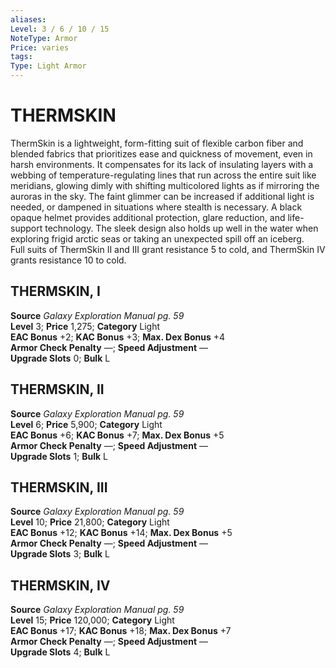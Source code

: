 ```yaml
---
aliases: 
Level: 3 / 6 / 10 / 15
NoteType: Armor
Price: varies
tags: 
Type: Light Armor
---
```

# THERMSKIN

ThermSkin is a lightweight, form-fitting suit of flexible carbon fiber and blended fabrics that prioritizes ease and quickness of movement, even in harsh environments. It compensates for its lack of insulating layers with a webbing of temperature-regulating lines that run across the entire suit like meridians, glowing dimly with shifting multicolored lights as if mirroring the auroras in the sky. The faint glimmer can be increased if additional light is needed, or dampened in situations where stealth is necessary. A black opaque helmet provides additional protection, glare reduction, and life-support technology. The sleek design also holds up well in the water when exploring frigid arctic seas or taking an unexpected spill off an iceberg.  
Full suits of ThermSkin II and III grant resistance 5 to cold, and ThermSkin IV grants resistance 10 to cold.  

##  THERMSKIN, I

**Source** _Galaxy Exploration Manual pg. 59_  
**Level** 3; **Price** 1,275; **Category** Light  
**EAC Bonus** +2; **KAC Bonus** +3; **Max. Dex Bonus** +4  
**Armor Check Penalty** —; **Speed Adjustment** —  
**Upgrade Slots** 0; **Bulk** L

##  THERMSKIN, II

**Source** _Galaxy Exploration Manual pg. 59_  
**Level** 6; **Price** 5,900; **Category** Light  
**EAC Bonus** +6; **KAC Bonus** +7; **Max. Dex Bonus** +5  
**Armor Check Penalty** —; **Speed Adjustment** —  
**Upgrade Slots** 1; **Bulk** L

##  THERMSKIN, III

**Source** _Galaxy Exploration Manual pg. 59_  
**Level** 10; **Price** 21,800; **Category** Light  
**EAC Bonus** +12; **KAC Bonus** +14; **Max. Dex Bonus** +5  
**Armor Check Penalty** —; **Speed Adjustment** —  
**Upgrade Slots** 3; **Bulk** L

##  THERMSKIN, IV

**Source** _Galaxy Exploration Manual pg. 59_  
**Level** 15; **Price** 120,000; **Category** Light  
**EAC Bonus** +17; **KAC Bonus** +18; **Max. Dex Bonus** +7  
**Armor Check Penalty** —; **Speed Adjustment** —  
**Upgrade Slots** 4; **Bulk** L